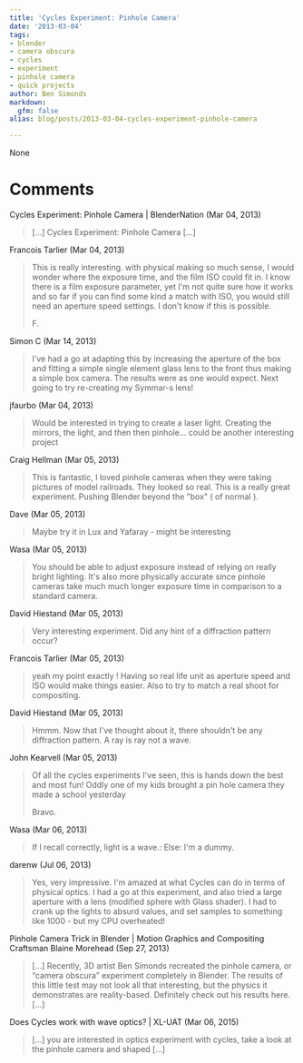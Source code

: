 ```yaml
---
title: 'Cycles Experiment: Pinhole Camera'
date: '2013-03-04'
tags:
- blender
- camera obscura
- cycles
- experiment
- pinhole camera
- quick projects
author: Ben Simonds
markdown:
  gfm: false
alias: blog/posts/2013-03-04-cycles-experiment-pinhole-camera

---
```


None




# Comments


Cycles Experiment: Pinhole Camera | BlenderNation (Mar 04, 2013)
> [...] Cycles Experiment: Pinhole Camera [...]

Francois Tarlier (Mar 04, 2013)
> This is really interesting. 
> with physical making so much  sense, I would wonder where the exposure time, and the film ISO could fit in. I know there is a film exposure parameter, yet I'm not quite sure how it works and so far if you can find some kind a match with ISO, you would still need an aperture speed settings. I don't know if this is possible. 
> 
> F.

Simon C (Mar 14, 2013)
> I've had a go at adapting this by increasing the aperture of the box and fitting a simple single element glass lens to the front thus making a simple box camera. The results were as one would expect. Next going to try re-creating my Symmar-s lens!

jfaurbo (Mar 04, 2013)
> Would be interested in trying to create a laser light. Creating the mirrors, the light, and then then pinhole... could be another interesting project

Craig Hellman (Mar 05, 2013)
> This is fantastic, I loved pinhole cameras when they were taking pictures of model railroads.
>   They looked so real. This is a really great experiment. Pushing Blender beyond the "box" ( of normal ).

Dave (Mar 05, 2013)
> Maybe try it in Lux and Yafaray - might be interesting

Wasa (Mar 05, 2013)
> You should be able to adjust exposure instead of relying on really bright lighting.
> It's also more physically accurate since pinhole cameras take much much longer exposure time in comparison to a standard camera.

David Hiestand (Mar 05, 2013)
> Very interesting experiment.  Did any hint of a diffraction pattern occur?

Francois Tarlier (Mar 05, 2013)
> yeah my point exactly ! 
> Having so real life unit as aperture speed and ISO would make things easier. Also to try to match a real shoot for compositing.

David Hiestand (Mar 05, 2013)
> Hmmm.  Now that I've thought about it, there shouldn't be any diffraction pattern.  A ray is ray not a wave.

John Kearvell (Mar 05, 2013)
> Of all the cycles experiments I've seen, this is hands down the best and most fun!  Oddly one of my kids brought a pin hole camera they made a school yesterday
> 
> Bravo.

Wasa (Mar 06, 2013)
> If I recall correctly, light is a wave.:
> Else:
>     I'm a dummy.

darenw (Jul 06, 2013)
> Yes, very impressive.  I'm amazed at what Cycles can do in terms of physical optics.  I had a go at this experiment, and also tried a large aperture with a lens (modified sphere with Glass shader).  I had to crank up the lights to absurd values, and set samples to something like 1000 - but my CPU overheated!

Pinhole Camera Trick in Blender | Motion Graphics and Compositing Craftsman Blaine Morehead (Sep 27, 2013)
> [&#8230;] Recently, 3D artist Ben Simonds recreated the pinhole camera, or &#8220;camera obscura&#8221; experiment completely in Blender. The results of this little test may not look all that interesting, but the physics it demonstrates are reality-based. Definitely check out his results here. [&#8230;]

Does Cycles work with wave optics? | XL-UAT (Mar 06, 2015)
> [&#8230;] you are interested in optics experiment with cycles, take a look at the pinhole camera and shaped [&#8230;]
